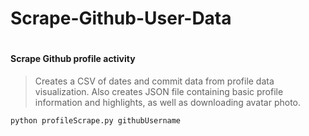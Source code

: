 # Scrape-Github-User-Data
#
#### Scrape Github profile activity
>Creates a CSV of dates and commit data from profile data visualization.  Also creates JSON file containing basic profile information and highlights, as well as downloading avatar photo.

    python profileScrape.py githubUsername

